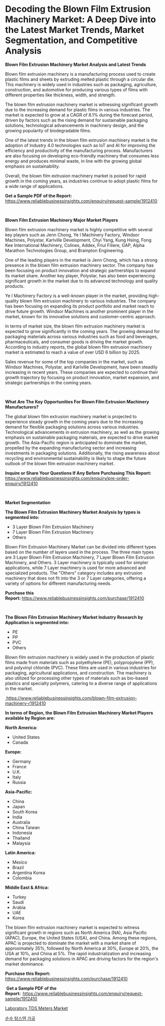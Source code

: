 <p><h1>Decoding the Blown Film Extrusion Machinery Market: A Deep Dive into the Latest Market Trends, Market Segmentation, and Competitive Analysis</h1></p><p><strong>Blown Film Extrusion Machinery Market Analysis and Latest Trends</strong></p>
<p><p>Blown film extrusion machinery is a manufacturing process used to create plastic films and sheets by extruding melted plastic through a circular die. This machinery is widely used in industries such as packaging, agriculture, construction, and automotive for producing various types of films with different properties like thickness, width, and strength.</p><p>The blown film extrusion machinery market is witnessing significant growth due to the increasing demand for plastic films in various industries. The market is expected to grow at a CAGR of 8.1% during the forecast period, driven by factors such as the rising demand for sustainable packaging solutions, technological advancements in machinery design, and the growing popularity of biodegradable films.</p><p>One of the latest trends in the blown film extrusion machinery market is the adoption of Industry 4.0 technologies such as IoT and AI for improving the efficiency and productivity of the manufacturing process. Manufacturers are also focusing on developing eco-friendly machinery that consumes less energy and produces minimal waste, in line with the growing global emphasis on sustainability.</p><p>Overall, the blown film extrusion machinery market is poised for rapid growth in the coming years, as industries continue to adopt plastic films for a wide range of applications.</p></p>
<p><strong>Get a Sample PDF of the Report:&nbsp;</strong> <a href="https://www.reliablebusinessinsights.com/enquiry/request-sample/1912410">https://www.reliablebusinessinsights.com/enquiry/request-sample/1912410</a></p>
<p>&nbsp;</p>
<p><strong>Blown Film Extrusion Machinery Major Market Players</strong></p>
<p><p>Blown film extrusion machinery market is highly competitive with several key players such as Jenn Chong, Ye I Machinery Factory, Windsor Machines, Polystar, Karlville Development, Chyi Yang, Kung Hsing, Fong Kee International Machinery, Colines, Addex, Friul Filiere, GAP, Alpha Marathon Technologies Group, and Brampton Engineering. </p><p>One of the leading players in the market is Jenn Chong, which has a strong presence in the blown film extrusion machinery sector. The company has been focusing on product innovation and strategic partnerships to expand its market share. Another key player, Polystar, has also been experiencing significant growth in the market due to its advanced technology and quality products.</p><p>Ye I Machinery Factory is a well-known player in the market, providing high-quality blown film extrusion machinery to various industries. The company has been focusing on expanding its product portfolio and market reach to drive future growth. Windsor Machines is another prominent player in the market, known for its innovative solutions and customer-centric approach.</p><p>In terms of market size, the blown film extrusion machinery market is expected to grow significantly in the coming years. The growing demand for packaging materials across various industries such as food and beverages, pharmaceuticals, and consumer goods is driving the market growth. According to industry reports, the global blown film extrusion machinery market is estimated to reach a value of over USD 6 billion by 2025.</p><p>Sales revenue for some of the top companies in the market, such as Windsor Machines, Polystar, and Karlville Development, have been steadily increasing in recent years. These companies are expected to continue their growth trajectory by focusing on product innovation, market expansion, and strategic partnerships in the coming years.</p></p>
<p>&nbsp;</p>
<p><strong>What Are The Key Opportunities For Blown Film Extrusion Machinery Manufacturers?</strong></p>
<p><p>The global blown film extrusion machinery market is projected to experience steady growth in the coming years due to the increasing demand for flexible packaging solutions across various industries. Technological advancements in extrusion machinery, as well as the growing emphasis on sustainable packaging materials, are expected to drive market growth. The Asia-Pacific region is anticipated to dominate the market, propelled by the expanding manufacturing sector and increasing investments in packaging solutions. Additionally, the rising awareness about recycling and environmental sustainability is likely to shape the future outlook of the blown film extrusion machinery market.</p></p>
<p><strong>Inquire or Share Your Questions If Any Before Purchasing This Report:</strong> <a href="https://www.reliablebusinessinsights.com/enquiry/pre-order-enquiry/1912410">https://www.reliablebusinessinsights.com/enquiry/pre-order-enquiry/1912410</a></p>
<p>&nbsp;</p>
<p><strong>Market Segmentation</strong></p>
<p><strong>The Blown Film Extrusion Machinery Market Analysis by types is segmented into:</strong></p>
<p><ul><li>3 Layer Blown Film Extrusion Machinery</li><li>7 Layer Blown Film Extrusion Machinery</li><li>Others</li></ul></p>
<p><p>Blown Film Extrusion Machinery Market can be divided into different types based on the number of layers used in the process. The three main types are 3 Layer Blown Film Extrusion Machinery, 7 Layer Blown Film Extrusion Machinery, and Others. 3 Layer machinery is typically used for simpler applications, while 7 Layer machinery is used for more advanced and specialized products. The "Others" category includes any extrusion machinery that does not fit into the 3 or 7 Layer categories, offering a variety of options for different manufacturing needs.</p></p>
<p><strong>Purchase this Report:&nbsp;</strong><a href="https://www.reliablebusinessinsights.com/purchase/1912410">https://www.reliablebusinessinsights.com/purchase/1912410</a></p>
<p>&nbsp;</p>
<p><strong>The Blown Film Extrusion Machinery Market Industry Research by Application is segmented into:</strong></p>
<p><ul><li>PE</li><li>PP</li><li>PVC</li><li>Others</li></ul></p>
<p><p>Blown film extrusion machinery is widely used in the production of plastic films made from materials such as polyethylene (PE), polypropylene (PP), and polyvinyl chloride (PVC). These films are used in various industries for packaging, agricultural applications, and construction. The machinery is also utilized for processing other types of materials such as bio-based plastics and specialty polymers, catering to a diverse range of applications in the market.</p></p>
<p><a href="https://www.reliablebusinessinsights.com/blown-film-extrusion-machinery-r1912410">&nbsp;https://www.reliablebusinessinsights.com/blown-film-extrusion-machinery-r1912410</a></p>
<p><strong>In terms of Region, the Blown Film Extrusion Machinery Market Players available by Region are:</strong></p>
<p>
    <p> <strong> North America: </strong>
        <ul>
            <li>United States</li>
            <li>Canada</li>
        </ul>
        </p> 
    <p> <strong> Europe: </strong>
        <ul>
            <li>Germany</li>
            <li>France</li>
            <li>U.K.</li>
            <li>Italy</li>
            <li>Russia</li>
        </ul>
        </p> 
    <p> <strong> Asia-Pacific: </strong>
        <ul>
            <li>China</li>
            <li>Japan</li>
            <li>South Korea</li>
            <li>India</li>
            <li>Australia</li>
            <li>China Taiwan</li>
            <li>Indonesia</li>
            <li>Thailand</li>
            <li>Malaysia</li>
        </ul>
        </p> 
    <p> <strong> Latin America: </strong>
        <ul>
            <li>Mexico</li>
            <li>Brazil</li>
            <li>Argentina Korea</li>
            <li>Colombia</li>
        </ul>
        </p> 
    <p> <strong> Middle East & Africa: </strong>
        <ul>
            <li>Turkey</li>
            <li>Saudi</li>
            <li>Arabia</li>
            <li>UAE</li>
            <li>Korea</li>
        </ul>
    </p>
    </p>
<p><p>The blown film extrusion machinery market is expected to witness significant growth in regions such as North America (NA), Asia Pacific (APAC), Europe, the United States (USA), and China. Among these regions, APAC is projected to dominate the market with a market share of approximately 35%, followed by North America at 30%, Europe at 20%, the USA at 10%, and China at 5%. The rapid industrialization and increasing demand for packaging solutions in APAC are driving factors for the region's market dominance.</p></p>
<p><strong>Purchase this Report: </strong><a href="https://www.reliablebusinessinsights.com/purchase/1912410">https://www.reliablebusinessinsights.com/purchase/1912410</a></p>
<p>&nbsp;<strong>Get a Sample PDF of the Report:&nbsp;&nbsp;</strong><a href="https://www.reliablebusinessinsights.com/enquiry/request-sample/1912410">https://www.reliablebusinessinsights.com/enquiry/request-sample/1912410</a></p>
<p><strong></strong></p>
<p><p><a href="https://view.publitas.com/reportprime-1/laboratory-tds-meters-market-trends-and-analysis-opportunities-and-challenges-for-future-growth-2024-2031/">Laboratory TDS Meters Market</a></p><p><a href="https://github.com/hxzi07639916/Market-Research-Report-List-2/blob/main/9129631172833.md">순수 텅스텐 가공</a></p></p>